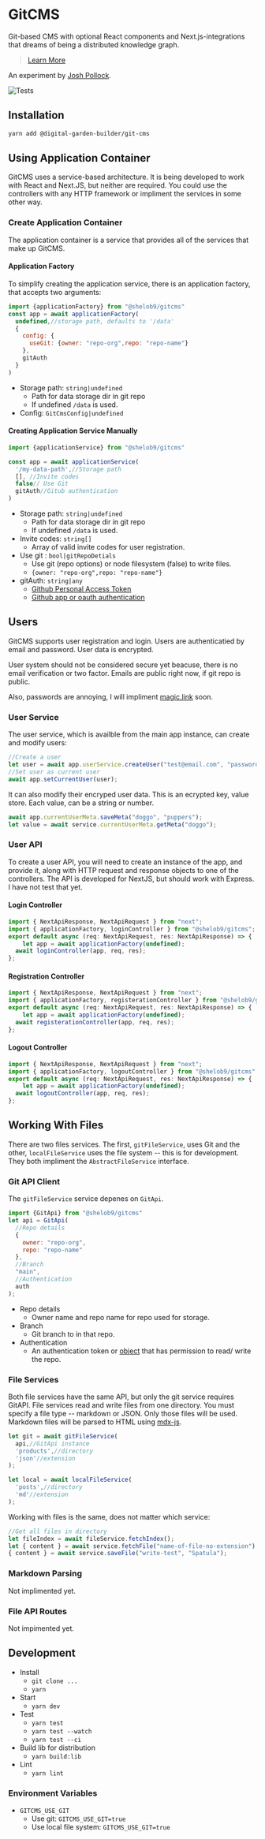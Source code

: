 # GitCMS

Git-based CMS with optional React components and Next.js-integrations that dreams of being a distributed knowledge graph.

>[Learn More](https://code.joshpress.net/notes/gitcms)

An experiment by [Josh Pollock](https://joshpress.net).

![Tests](https://github.com/Shelob9/next-starter/workflows/Tests/badge.svg)

## Installation

```sh
yarn add @digital-garden-builder/git-cms
```

## Using Application Container

GitCMS uses a service-based architecture. It is being developed to work with React and Next.JS, but neither are required. You could use the controllers with any HTTP framework or impliment the services in some other way.

### Create Application Container

The application container is a service that provides all of the services that make up GitCMS.

#### Application Factory

To simplify creating the application service, there is an application factory, that accepts two arguments:

```js
import {applicationFactory} from "@shelob9/gitcms"
const app = await applicationFactory(
  undefined,//storage path, defaults to '/data'
  {
    config: {
      useGit: {owner: "repo-org",repo: "repo-name"}
    },
    gitAuth
  }
)

```

- Storage path: `string|undefined`
  - Path for data storage dir in git repo
  - If undefined `/data` is used.
- Config: `GitCmsConfig|undefined`

#### Creating Application Service Manually

```js
import {applicationService} from "@shelob9/gitcms"

const app = await applicationService(
  '/my-data-path',//Storage path
  [], //Invite codes
  false// Use Git
  gitAuth//Gitub authentication
)
```

- Storage path: `string|undefined`
  - Path for data storage dir in git repo
  - If undefined `/data` is used.
- Invite codes: `string[]`
  - Array of valid invite codes for user registration.
- Use git : `bool|gitRepoDetials`
  - Use git (repo options) or node filesystem (false) to write files.
  - `{owner: "repo-org",repo: "repo-name"}`
- gitAuth: `string|any`
  - [Github Personal Access Token](https://docs.github.com/en/free-pro-team@latest/github/authenticating-to-github/)
  - [Github app or oauth authentication](https://github.com/octokit/auth-app.js)


## Users

GitCMS supports user registration and login. Users are authenticatied by email and password. User data is encrypted.

User system should not be considered secure yet beacuse, there is no email verification or two factor. Emails are public right now, if git repo is public.

 Also, passwords are annoying, I will impliment [magic.link](https://magic.link) soon.

### User Service

The user service, which is availble from the main app instance, can create and modify users:

```js
//Create a user
let user = await app.userService.createUser("test@email.com", "password");
//Set user as current user
await app.setCurrentUser(user);
```

It can also modify their encryped user data. This is an ecrypted key, value store. Each value, can be a string or number.

```js
await app.currentUserMeta.saveMeta("doggo", "puppers");
let value = await service.currentUserMeta.getMeta("doggo");
```

### User API

To create a user API, you will need to create an instance of the app, and provide it, along with HTTP request and response objects to one of the controllers. The API is developed for NextJS, but should work with Express. I have not test that yet.

#### Login Controller

```js
import { NextApiResponse, NextApiRequest } from "next";
import { applicationFactory, loginController } from "@shelob9/gitcms";
export default async (req: NextApiRequest, res: NextApiResponse) => {
	let app = await applicationFactory(undefined);
  await loginController(app, req, res);
};
```

#### Registration Controller

```js
import { NextApiResponse, NextApiRequest } from "next";
import { applicationFactory, registerationController } from "@shelob9/gitcms";
export default async (req: NextApiRequest, res: NextApiResponse) => {
	let app = await applicationFactory(undefined);
  await registerationController(app, req, res);
};
```

#### Logout Controller

```js
import { NextApiResponse, NextApiRequest } from "next";
import { applicationFactory, logoutController } from "@shelob9/gitcms";
export default async (req: NextApiRequest, res: NextApiResponse) => {
	let app = await applicationFactory(undefined);
  await logoutController(app, req, res);
};
```

## Working With Files

There are two files services. The first, `gitFileService`, uses Git and the other, `localFileService` uses the file system -- this is for development. They both impliment the `AbstractFileService` interface.

### Git API Client

The `gitFileService` service depenes on `GitApi`.

```js
import {GitApi} from "@shelob9/gitcms"
let api = GitApi(
  //Repo details
  {
    owner: "repo-org",
    repo: "repo-name"
  },
  //Branch
  "main",
  //Authentication 
  auth
);

```

- Repo details
  - Owner name and repo name for repo used for storage.
- Branch
  - Git branch to in that repo.
- Authentication
  - An authentication token or [object](https://github.com/octokit/auth.js/#official-strategies) that has permission to read/ write the repo.

### File Services

Both file services have the same API, but only the git service requires GitAPI. File services read and write files from one directory. You must specify a file type -- markdown or JSON. Only those files will be used. Markdown files will be parsed to HTML using [mdx-js](https://mdxjs.com/).

```js
let git = await gitFileService(
  api,//GitApi instance
  'products',//directory
  'json'//extension
);

let local = await localFileService(
  'posts',//directory
  'md'//extension
);
```

Working with files is the same, does not matter which service:

```js
//Get all files in directory
let fileIndex = await fileService.fetchIndex();
let { content } = await service.fetchFile("name-of-file-no-extension");
{ content } = await service.saveFile("write-test", "Spatula");
```

### Markdown Parsing

Not implimented yet.


### File API Routes

Not impimented yet.

## Development

- Install
  - `git clone ...`
  - `yarn`
- Start
  - `yarn dev`
- Test
  - `yarn test`
  - `yarn test --watch`
  - `yarn test --ci`
- Build lib for distribution
  - `yarn build:lib`
- Lint
  - `yarn lint`

### Environment Variables

- `GITCMS_USE_GIT`
  - Use git: `GITCMS_USE_GIT=true`
  - Use local file system: `GITCMS_USE_GIT=true`

